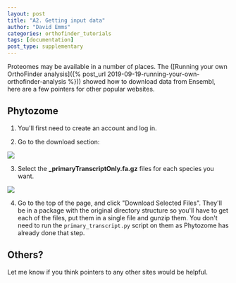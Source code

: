 ```yaml
---
layout: post
title: "A2. Getting input data"
author: "David Emms"
categories: orthofinder_tutorials
tags: [documentation]
post_type: supplementary
---
```


Proteomes may be available in a number of places. The ([Running your own OrthoFinder analysis]({% post_url 2019-09-19-running-your-own-orthofinder-analysis %})) showed how to download data from Ensembl, here are a few pointers for other popular websites.

## Phytozome
1. You'll first need to create an account and log in.

2. Go to the download section:
 <img src="{{ site.github.url }}/assets/img/Phytozome.png">

3. Select the **_primaryTranscriptOnly.fa.gz** files for each species you want.
<img src="{{ site.github.url }}/assets/img/Phytozome_download.png">

4. Go to the top of the page, and click "Download Selected Files". They'll be in a package with the original directory structure so you'll have to get each of the files, put them in a single file and gunzip them. You don't need to run the `primary_transcript.py` script on them as Phytozome has already done that step.

## Others?
Let me know if you think pointers to any other sites would be helpful.